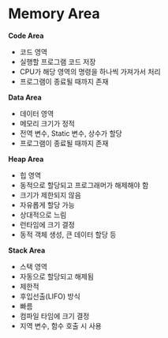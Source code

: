 # Memory Area

**Code Area**

- 코드 영역
- 실행할 프로그램 코드 저장
- CPU가 해당 영역의 명령을 하나씩 가져가서 처리
- 프로그램이 종료될 때까지 존재

**Data Area**

- 데이터 영역
- 메모리 크기가 정적
- 전역 변수, Static 변수, 상수가 할당
- 프로그램이 종료될 때까지 존재

**Heap Area**

- 힙 영역
- 동적으로 할당되고 프로그래머가 해제해야 함
- 크기가 제한되지 않음
- 자유롭게 할당 가능
- 상대적으로 느림
- 런타임에 크기 결정
- 동적 객체 생성, 큰 데이터 할당 등

**Stack Area**

- 스택 영역
- 자동으로 할당되고 해제됨
- 제한적
- 후입선출(LIFO) 방식
- 빠름
- 컴파일 타임에 크기 결정
- 지역 변수, 함수 호출 시 사용